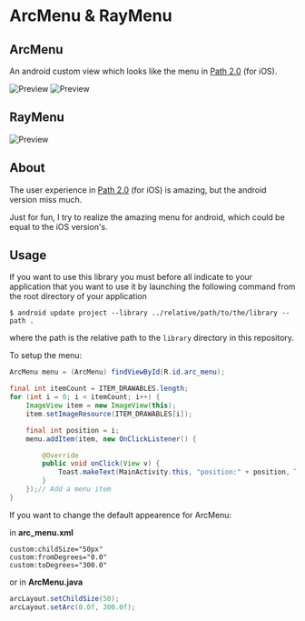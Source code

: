 # ArcMenu & RayMenu
## ArcMenu

An android custom view which looks like the menu in [Path 2.0](https://path.com/) (for iOS).

![Preview](https://ipfs.io/ipfs/QmYPehihi4ZbmFf1vhxCkTV7WTgxck5fxb5B7aGCBCKi27)
![Preview](https://ipfs.io/ipfs/QmdE9P5FYq1goN4dM5L8r8ADqS2HdbzYLKTCEVKrHjh6gp)

## RayMenu
![Preview](https://ipfs.io/ipfs/QmW2nUZrEreYUMzgvApoSQQbx5wJ5UGJwXjkYDPdd1twbo)
## About

The user experience in [Path 2.0](https://path.com/) (for iOS) is amazing, but the android version miss much.

Just for fun, I try to realize the amazing menu for android, which could be equal to the iOS version's.

## Usage

If you want to use this library you must before all indicate to your application
that you want to use it by launching the following command from the root
directory of your application

```
$ android update project --library ../relative/path/to/the/library --path .
```
where the path is the relative path to the ``library`` directory in this repository.

To setup the menu:

``` java
ArcMenu menu = (ArcMenu) findViewById(R.id.arc_menu);

final int itemCount = ITEM_DRAWABLES.length;
for (int i = 0; i < itemCount; i++) {
	ImageView item = new ImageView(this);
	item.setImageResource(ITEM_DRAWABLES[i]);

	final int position = i;
	menu.addItem(item, new OnClickListener() {

		@Override
		public void onClick(View v) {
			Toast.makeText(MainActivity.this, "position:" + position, Toast.LENGTH_SHORT).show();
		}
	});// Add a menu item
}
```

If you want to change the default appearence for ArcMenu:

in **arc_menu.xml**

    custom:childSize="50px"
    custom:fromDegrees="0.0"
    custom:toDegrees="300.0"

or in **ArcMenu.java**

``` java    
arcLayout.setChildSize(50);
arcLayout.setArc(0.0f, 300.0f);    
```
